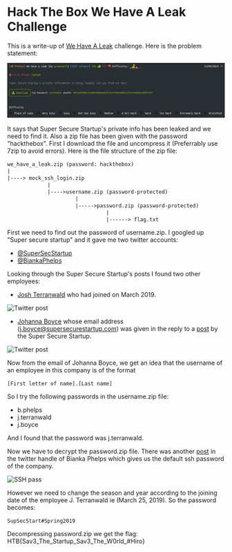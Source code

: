 <h1>Hack The Box We Have A Leak Challenge</h1>

This is a write-up of [We Have A Leak](https://www.hackthebox.eu/home/challenges/OSINT) challenge. Here is the problem statement:

![Problem statement](https://github.com/R00TH4UNT/Hack-The-Box/blob/master/OSINT/We%20have%20a%20leak/Screenshot_2020-06-28_10-13-49.png)

It says that Super Secure Startup's private info has been leaked and we need to find it. Also a zip file has been given with the password "hackthebox". First I download the file and uncompress it (Preferrably use 7zip to avoid errors). Here is the file structure of the zip file:
```
we_have_a_leak.zip (password: hackthebox)
|
|----> mock_ssh_login.zip
             |
             |---->username.zip (password-protected)
                      |
                      |----->password.zip (password-protected) 
                                |
                                |------> flag.txt
```
First we need to find out the password of username.zip.
I googled up "Super secure startup" and it gave me two twitter accounts:
* [@SuperSecStartup](https://twitter.com/supersecstartup?lang=en)
* [@BiankaPhelps](https://twitter.com/biankaphelps?lang=en)

Looking through the Super Secure Startup's posts I found two other employees:
* [Josh Terranwald](https://twitter.com/JTerranwald) who had joined on March 2019.

![Twitter post](https://github.com/salty-nutella/Hack-The-Box/blob/master/OSINT/We%20have%20a%20leak/Screenshot_2020-06-30_08-24-08.png)

* [Johanna Boyce](https://twitter.com/boyce_johanna) whose email address (j.boyce@supersecurestartup.com) was given in the reply to a [post](https://twitter.com/SuperSecStartup/status/1110299017127313413) by the Super Secure Startup.

![Twitter post](https://github.com/salty-nutella/Hack-The-Box/blob/master/OSINT/We%20have%20a%20leak/Screenshot_2020-06-30_08-27-31.png)

Now from the email of Johanna Boyce, we get an idea that the username of an employee in this company is of the format 
```
[First letter of name].[Last name]
```
So I try the following passwords in the username.zip file:
* b.phelps
* j.terranwald
* j.boyce

And I found that the password was j.terranwald.

Now we have to decrypt the password.zip file. There was another [post](https://twitter.com/BiankaPhelps/status/1110340484562649088/photo/1) in the twitter handle of Bianka Phelps which gives us the default ssh password of the company.

![SSH pass](https://github.com/salty-nutella/Hack-The-Box/blob/master/OSINT/We%20have%20a%20leak/Screenshot_2020-06-30_08-52-55.png)

However we need to change the season and year according to the joining date of the employee J. Terranwald ie (March 25, 2019). So the password becomes:
```
SupSecStart#Spring2019
```
Decompressing password.zip we get the flag: HTB{Sav3_The_Startup_Sav3_The_W0rld_#Hiro}
